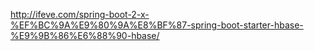 http://ifeve.com/spring-boot-2-x-%EF%BC%9A%E9%80%9A%E8%BF%87-spring-boot-starter-hbase-%E9%9B%86%E6%88%90-hbase/